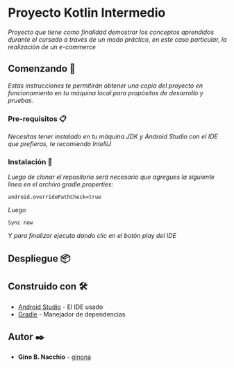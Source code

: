 # Proyecto Kotlin Intermedio

_Proyecto que tiene como finalidad demostrar los conceptos aprendidos durante el cursado a través de un modo práctico, en este caso particular, la realización de un e-commerce_

## Comenzando 🚀

_Estas instrucciones te permitirán obtener una copia del proyecto en funcionamiento en tu máquina local para propósitos de desarrollo y pruebas._


### Pre-requisitos 📋

_Necesitas tener instalado en tu máquina JDK y Android Studio con el IDE que prefieras, te recomiendo IntelliJ_

### Instalación 🔧

_Luego de clonar el repositorio será necesario que agregues la siguiente línea en el archivo gradle.properties:_

```
android.overridePathCheck=true
```

_Luego_

```
Sync now
```

_Y para finalizar ejecuta dando clic en el botón play del IDE_


## Despliegue 📦


## Construido con 🛠️

* [Android Studio](https://developer.android.com/studio) - El IDE usado
* [Gradle](https://gradle.org/) - Manejador de dependencias

## Autor ✒️

* **Gino B. Nacchio** - [ginona](https://github.com/ginona)